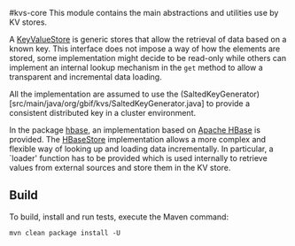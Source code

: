 #kvs-core
This module contains the main abstractions and utilities use by KV stores.

A [KeyValueStore](src/main/java/org/gbif/kvs/KeyValueStore.java) is generic stores that allow the retrieval of data based on a known key.
This interface does not impose a way of how the elements are stored, some implementation might decide to be read-only while others can
implement an internal lookup mechanism in the `get` method to allow a transparent and incremental data loading.

All the implementation are assumed to use the (SaltedKeyGenerator)[src/main/java/org/gbif/kvs/SaltedKeyGenerator.java] to provide a consistent distributed key in a cluster environment.

In the package [hbase](src/main/java/org/gbif/kvs/hbase), an implementation based on [Apache HBase](https://hbase.apache.org/) is provided.
The [HBaseStore](src/main/java/org/gbif/kvs/hbase/HBaseStore.java) implementation allows a more complex and flexible way of looking up and loading data incrementally.
In particular, a `loader' function has to be provided which is used internally to retrieve values from external sources and store them in the KV store.


## Build

To build, install and run tests, execute the Maven command:

`mvn clean package install -U`